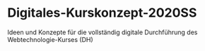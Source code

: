 # Digitales-Kurskonzept-2020SS
Ideen und Konzepte für die vollständig digitale Durchführung des Webtechnologie-Kurses (DH)
